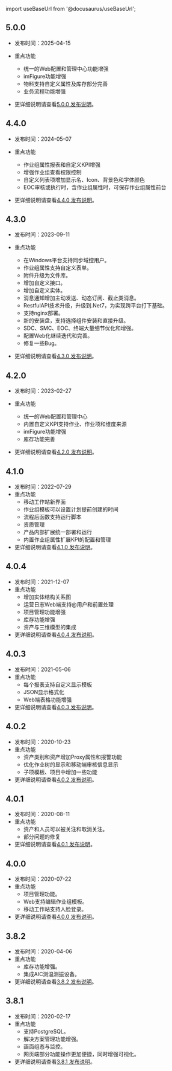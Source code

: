 
import useBaseUrl from '@docusaurus/useBaseUrl';

## 5.0.0

* 发布时间：2025-04-15
* 重点功能
  * 统一的Web配置和管理中心功能增强
  * imFigure功能增强
  * 物料支持自定义属性及库存部分完善
  * 业务流程功能增强

* 更详细说明请查看[5.0.0 发布说明](/发布说明/5.0.0发布说明.md)。

## 4.4.0

* 发布时间：2024-05-07
* 重点功能
  * 作业组属性报表和自定义KPI增强
  * 增强作业组查看权限控制
  * 自定义列表项增加显示名、Icon、背景色和字体颜色
  * EOC审核或执行时，含作业组属性时，可保存作业组属性前台

* 更详细说明请查看[4.4.0 发布说明](/发布说明/4.4.0发布说明.md)。

## 4.3.0

* 发布时间：2023-09-11
* 重点功能
  * 在Windows平台支持同步域控用户。
  * 作业组属性支持自定义表单。
  * 附件升级为文件库。
  * 增加自定义接口。
  * 增加自定义实体。
  * 消息通知增加主动发送、动态订阅、截止类消息。
  * RestfulAPI技术升级，升级到.Net7，为实现跨平台打下基础。
  * 支持nginx部署。
  * 新的安装盘，支持选择组件安装和直接升级。
  * SDC、SMC、EOC、终端大量细节优化和增强。
  * 配置Web化继续迭代和完善。
  * 修复一些Bug。

* 更详细说明请查看[4.3.0 发布说明](/发布说明/4.3.0发布说明.md)。

## 4.2.0

* 发布时间：2023-02-27
* 重点功能
  * 统一的Web配置和管理中心
  * 内置自定义KPI支持作业、作业项和维度来源
  * imFigure功能增强
  * 库存功能完善

* 更详细说明请查看[4.2.0 发布说明](/发布说明/4.2.0发布说明.md)。

## 4.1.0

* 发布时间：2022-07-29
* 重点功能
  * 移动工作站新界面
  * 作业组模板可以设置计划提前创建的时间
  * 流程后函数支持运行脚本
  * 资质管理
  * 产品内部扩展统一部署和运行
  * 内置作业组属性扩展KPI的配置和管理
* 更详细说明请查看[4.1.0 发布说明](/发布说明/4.1.0发布说明.md)。

## 4.0.4

* 发布时间：2021-12-07
* 重点功能
  * 增加实体结构关系图
  * 运营日志Web端支持@用户和前置处理
  * 项目管理功能增强
  * 库存功能增强
  * 资产与三维模型的集成
* 更详细说明请查看[4.0.4 发布说明](/发布说明/4.0.4发布说明.md)。

## 4.0.3

* 发布时间：2021-05-06
* 重点功能
  * 每个报表支持自定义显示模板
  * JSON显示格式化
  * Web端表格功能增强
* 更详细说明请查看[4.0.3 发布说明](/发布说明/4.0.3发布说明.md)。

## 4.0.2

* 发布时间：2020-10-23
* 重点功能
  * 资产类别和资产增加Proxy属性和报警功能
  * 优化作业树的显示和移动端审核信息显示
  * 子项模板、项目中增加一些功能
* 更详细说明请查看[4.0.2 发布说明](/发布说明/4.0.2发布说明.md)。  

## 4.0.1

* 发布时间：2020-08-11
* 重点功能
  * 资产和人员可以被关注和取消关注。
  * 部分问题的修复
* 更详细说明请查看[4.0.1 发布说明](/发布说明/4.0.1发布说明.md)。

## 4.0.0

* 发布时间：2020-07-22
* 重点功能
  * 项目管理功能。
  * Web支持编辑作业组模板。
  * 移动工作站支持人脸登录。
* 更详细说明请查看[4.0.0 发布说明](/发布说明/4.0.0发布说明.md)。

## 3.8.2

* 发布时间：2020-04-06
* 重点功能
  * 库存功能增强。
  * 集成AIC测温测振设备。
* 更详细说明请查看[3.8.2 发布说明](/发布说明/3.8.2发布说明.md)。

## 3.8.1

* 发布时间：2020-02-17
* 重点功能
  * 支持PostgreSQL。
  * 解决方案管理功能增强。
  * 画面组态与监控。
  * 网页端部分功能操作更加便捷，同时增强可视化。
* 更详细说明请查看[3.8.1 发布说明](/发布说明/3.8.1发布说明.md)。
